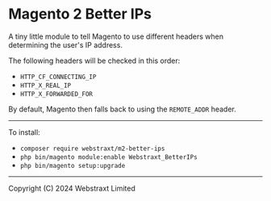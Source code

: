 # Magento 2 Better IPs

A tiny little module to tell Magento to use different headers when determining the user's IP address.

The following headers will be checked in this order:
* `HTTP_CF_CONNECTING_IP`
* `HTTP_X_REAL_IP`
* `HTTP_X_FORWARDED_FOR`

By default, Magento then falls back to using the `REMOTE_ADDR` header.

---

To install:  
* `composer require webstraxt/m2-better-ips`
* `php bin/magento module:enable Webstraxt_BetterIPs`
* `php bin/magento setup:upgrade`

---

Copyright (C) 2024 Webstraxt Limited
